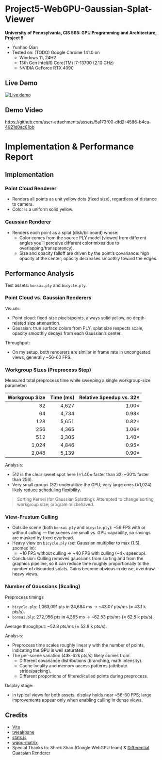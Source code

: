 # Project5-WebGPU-Gaussian-Splat-Viewer

**University of Pennsylvania, CIS 565: GPU Programming and Architecture, Project 5**

* Yunhao Qian
* Tested on: (TODO) Google Chrome 141.0 on
  * Windows 11, 24H2
  * 13th Gen Intel(R) Core(TM) i7-13700 (2.10 GHz)
  * NVIDIA GeForce RTX 4090

## Live Demo

[![Live demo](img/thumb.png)](https://yunhao-qian.github.io/showcase/gaussian-splatting/)

## Demo Video

https://github.com/user-attachments/assets/5a173f00-dfd2-4566-b4ca-4921d0ac81bb

# Implementation & Performance Report

## Implementation

### Point Cloud Renderer

- Renders all points as unit yellow dots (fixed size), regardless of distance to camera.
- Color is a uniform solid yellow.

### Gaussian Renderer

- Renders each point as a splat (disk/billboard) whose:
  - Color comes from the source PLY model (viewed from different angles you’ll perceive different color mixes due to overlapping/transparency).
  - Size and opacity falloff are driven by the point’s covariance: high opacity at the center; opacity decreases smoothly toward the edges.

## Performance Analysis

Test assets: `bonsai.ply` and `bicycle.ply`.

### Point Cloud vs. Gaussian Renderers

Visuals:

- Point cloud: fixed-size pixels/points, always solid yellow, no depth-related size attenuation.
- Gaussian: true surface colors from PLY, splat size respects scale, opacity smoothly decays from each Gaussian’s center.

Throughput:

- On my setup, both renderers are similar in frame rate in uncongested views, generally ~56-60 FPS.

### Workgroup Sizes (Preprocess Step)

Measured total preprocess time while sweeping a single workgroup-size parameter:

| Workgroup Size | Time (ms) | Relative Speedup vs. 32× |
|---:|---:|---:|
| 32  | 4,627 | 1.00× |
| 64  | 4,734 | 0.98× |
| 128 | 5,651 | 0.82× |
| 256 | 4,365 | 1.06× |
| 512 | 3,305 | 1.40× |
| 1,024 | 4,846 | 0.95× |
| 2,048 | 5,139 | 0.90× |

Analysis:

* 512 is the clear sweet spot here (≈1.40× faster than 32; ~30% faster than 256).
* Very small groups (32) underutilize the GPU; very large ones (≥1,024) likely reduce scheduling flexibility.

> Sorting Kernel (for Gaussian Splatting): Attempted to change sorting workgroup size; program misbehaved.

### View-Frustum Culling

* Outside scene (both `bonsai.ply` and `bicycle.ply`): ~56 FPS with or without culling — the scenes are small vs. GPU capability, so savings are masked by fixed overhead.
* Heavy view on `bicycle.ply` (set Gaussian multiplier to max (1.5), zoomed in):
  * ~10 FPS without culling -> ~40 FPS with culling (~4× speedup).
* Conclusion: Culling removes gaussians from sorting and from the graphics pipeline, so it can reduce time roughly proportionally to the number of discarded splats. Gains become obvious in dense, overdraw-heavy views.

### Number of Gaussians (Scaling)

Preprocess timings

* `bicycle.ply`: 1,063,091 pts in 24,684 ms -> ~43.07 pts/ms (≈ 43.1 k pts/s).
* `bonsai.ply`: 272,956 pts in 4,365 ms -> ~62.53 pts/ms (≈ 62.5 k pts/s).

Average throughput: ~52.8 pts/ms (≈ 52.8 k pts/s).

Analysis:

* Preprocess time scales roughly linearly with the number of points, indicating the GPU is well saturated.
* The per-scene variation (43k-62k pts/s) likely comes from:
  * Different covariance distributions (branching, math intensity).
  * Cache locality and memory access patterns (attribute stride/packing).
  * Different proportions of filtered/culled points during preprocess.

Display stage:

* In typical views for both assets, display holds near ~56-60 FPS; large improvements appear only when enabling culling in dense views.

## Credits

* [Vite](https://vitejs.dev/)
* [tweakpane](https://tweakpane.github.io/docs//v3/monitor-bindings/)
* [stats.js](https://github.com/mrdoob/stats.js)
* [wgpu-matrix](https://github.com/greggman/wgpu-matrix)
* Special Thanks to: Shrek Shao (Google WebGPU team) & [Differential Guassian Renderer](https://github.com/graphdeco-inria/diff-gaussian-rasterization)
